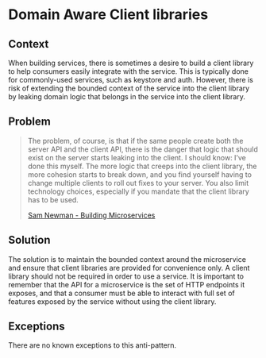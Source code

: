 # Domain Aware Client libraries

## Context

When building services, there is sometimes a desire to build a client library to help consumers easily integrate with the service. This is typically done for commonly-used services, such as keystore and auth. However, there is risk of extending the bounded context of the service into the client library by leaking domain logic that belongs in the service into the client library.

## Problem

> The problem, of course, is that if the same people create both the server API and the client API, there is the danger that logic that should exist on the server starts leaking into the client. I should know: I’ve done this myself. The more logic that creeps into the client library, the more cohesion starts to break down, and you find yourself having to change multiple clients to roll out fixes to your server. You also limit technology choices, especially if you mandate that the client library has to be used.
>
> [Sam Newman - Building Microservices](http://shop.oreilly.com/product/0636920033158.do)

## Solution

The solution is to maintain the bounded context around the microservice and ensure that client libraries are provided for convenience only. A client library should not be required in order to use a service. It is important to remember that the API for a microservice is the set of HTTP endpoints it exposes, and that a consumer must be able to interact with full set of features exposed by the service without using the client library.

## Exceptions

There are no known exceptions to this anti-pattern.
